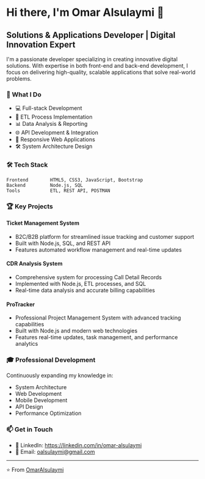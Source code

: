 # Hi there, I'm Omar Alsulaymi 👋

## Solutions & Applications Developer | Digital Innovation Expert

I'm a passionate developer specializing in creating innovative digital solutions. With expertise in both front-end and back-end development, I focus on delivering high-quality, scalable applications that solve real-world problems.

### 🚀 What I Do

- 💻 Full-stack Development
- 🔄 ETL Process Implementation
- 📊 Data Analysis & Reporting
- 🌐 API Development & Integration
- 📱 Responsive Web Applications
- 🛠️ System Architecture Design

### 🛠️ Tech Stack

```text
Frontend        HTML5, CSS3, JavaScript, Bootstrap
Backend         Node.js, SQL
Tools           ETL, REST API, POSTMAN
```

### 🏆 Key Projects

#### Ticket Management System
- B2C/B2B platform for streamlined issue tracking and customer support
- Built with Node.js, SQL, and REST API
- Features automated workflow management and real-time updates

#### CDR Analysis System
- Comprehensive system for processing Call Detail Records
- Implemented with Node.js, ETL processes, and SQL
- Real-time data analysis and accurate billing capabilities

#### ProTracker
- Professional Project Management System with advanced tracking capabilities
- Built with Node.js and modern web technologies
- Features real-time updates, task management, and performance analytics

### 🎓 Professional Development

Continuously expanding my knowledge in:
- System Architecture
- Web Development
- Mobile Development
- API Design
- Performance Optimization

### 📫 Get in Touch

- 💼 LinkedIn: https://linkedin.com/in/omar-alsulaymi
- 📧 Email: oalsulaymi@gmail.com

---

⭐️ From [OmarAlsulaymi](https://github.com/ABO9QR)
